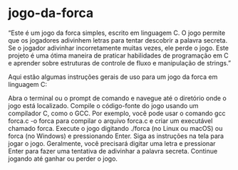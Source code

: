 # jogo-da-forca
“Este é um jogo da forca simples, escrito em linguagem C. O jogo permite que os jogadores adivinhem letras para tentar descobrir a palavra secreta. Se o jogador adivinhar incorretamente muitas vezes, ele perde o jogo. Este projeto é uma ótima maneira de praticar habilidades de programação em C e aprender sobre estruturas de controle de fluxo e manipulação de strings.”


Aqui estão algumas instruções gerais de uso para um jogo da forca em linguagem C:

Abra o terminal ou o prompt de comando e navegue até o diretório onde o jogo está localizado.
Compile o código-fonte do jogo usando um compilador C, como o GCC. Por exemplo, você pode usar o comando gcc forca.c -o forca para compilar o arquivo forca.c e criar um executável chamado forca.
Execute o jogo digitando ./forca (no Linux ou macOS) ou forca (no Windows) e pressionando Enter.
Siga as instruções na tela para jogar o jogo. Geralmente, você precisará digitar uma letra e pressionar Enter para fazer uma tentativa de adivinhar a palavra secreta.
Continue jogando até ganhar ou perder o jogo.
